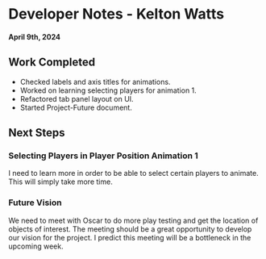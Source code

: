 # Developer Notes - Kelton Watts
#### April 9th, 2024

## Work Completed

- Checked labels and axis titles for animations.
- Worked on learning selecting players for animation 1.
- Refactored tab panel layout on UI.
- Started Project-Future document. 


## Next Steps

### Selecting Players in Player Position Animation 1

I need to learn more in order to be able to select certain players to animate. This will simply take more time.
  

### Future Vision

We need to meet with Oscar to do more play testing and get the location of objects of interest. 
The meeting should be a great opportunity to develop our vision for the project.
I predict this meeting will be a bottleneck in the upcoming week.

